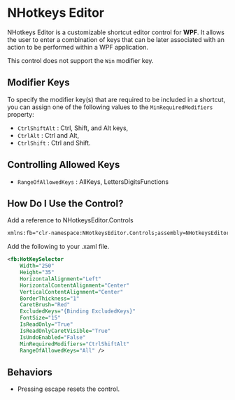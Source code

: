 # NHotkeys Editor

NHotkeys Editor is a customizable shortcut editor control for **WPF**. It allows the user to enter a combination of keys that can be later associated with an action to be performed within a WPF application.

This control does not support the `Win` modifier key.

## Modifier Keys

To specify the modifier key(s) that are required to be included in a shortcut, you can assign one of the following values to the `MinRequiredModifiers` property:

- `CtrlShiftAlt` : Ctrl, Shift, and Alt keys,
- `CtrlAlt` : Ctrl and Alt,
- `CtrlShift` : Ctrl and Shift.

## Controlling Allowed Keys

- `RangeOfAllowedKeys` : AllKeys, LettersDigitsFunctions

## How Do I Use the Control?

Add a reference to NHotkeysEditor.Controls

```xml
xmlns:fb="clr-namespace:NHotkeysEditor.Controls;assembly=NHotkeysEditor"
```

Add the following to your .xaml file.

```xml
<fb:HotKeySelector
    Width="250"
    Height="35"
    HorizontalAlignment="Left"
    HorizontalContentAlignment="Center"
    VerticalContentAlignment="Center"    
    BorderThickness="1"
    CaretBrush="Red"
    ExcludedKeys="{Binding ExcludedKeys}"
    FontSize="15"    
    IsReadOnly="True"
    IsReadOnlyCaretVisible="True"
    IsUndoEnabled="False"
    MinRequiredModifiers="CtrlShiftAlt"
    RangeOfAllowedKeys="All" />
```

## Behaviors

- Pressing escape resets the control.